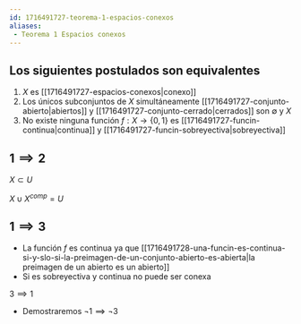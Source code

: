 ```yaml
---
id: 1716491727-teorema-1-espacios-conexos
aliases:
 - Teorema 1 Espacios conexos
---
```



## Los siguientes postulados son equivalentes

1. $X$ es [[1716491727-espacios-conexos|conexo]]
2. Los únicos subconjuntos de $X$ simultáneamente [[1716491727-conjunto-abierto|abiertos]] y [[1716491727-conjunto-cerrado|cerrados]] son $\emptyset$ y $X$
3. No existe ninguna función $f:X\rightarrow \{0,1\}$ es [[1716491727-funcin-continua|continua]] y [[1716491727-funcin-sobreyectiva|sobreyectiva]]
## $1 \implies 2$

$X \subset U$

$X \cup X^{comp}=U$
## $1 \implies 3$

- La función $f$ es continua ya que [[1716491728-una-funcin-es-continua-si-y-slo-si-la-preimagen-de-un-conjunto-abierto-es-abierta|la preimagen de un abierto es un abierto]]
- Si es sobreyectiva y continua no puede ser conexa

$3 \implies 1$

- Demostraremos $\lnot 1 \implies \lnot 3$
